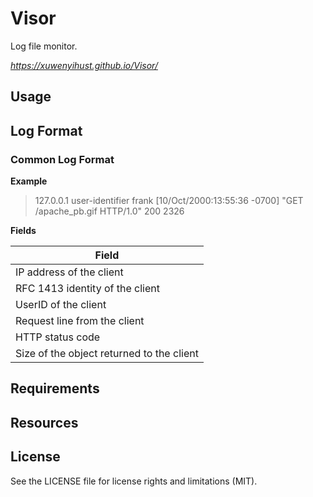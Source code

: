 # Visor
Log file monitor.

 *https://xuwenyihust.github.io/Visor/*

## Usage

## Log Format
### Common Log Format
**Example**
> 127.0.0.1 user-identifier frank [10/Oct/2000:13:55:36 -0700] "GET /apache_pb.gif HTTP/1.0" 200 2326

**Fields**

|Field|
|-----|
|IP address of the client|
|RFC 1413 identity of the client|
|UserID of the client|
|Request line from the client|
|HTTP status code|
|Size of the object returned to the client|

## Requirements

## Resources

## License
See the LICENSE file for license rights and limitations (MIT).

